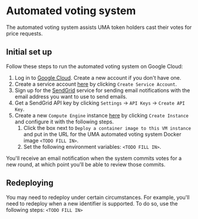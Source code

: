 # Automated voting system

The automated voting system assists UMA token holders cast their votes for price requests.

## Initial set up

Follow these steps to run the automated voting system on Google Cloud:

1. Log in to [Google Cloud](https://console.cloud.google.com). Create a new account if you don't have one.
2. Create a service account [here](https://console.cloud.google.com/iam-admin/serviceaccounts) by clicking `Create
   Service Account`.
3. Sign up for the [SendGrid](https:://app.sendgrid.com) service for sending email notifications with the email address
you want to use to send emails.
4. Get a SendGrid API key by clicking `Settings` -> `API Keys` -> `Create API Key`.
5. Create a new `Compute Engine` instance [here](https://console.cloud.google.com/compute/instances) by clicking `Create
   Instance` and configure it with the following steps.
   1. Click the box next to `Deploy a container image to this VM instance` and put in the URL for the UMA
automated voting system Docker image `<TODO FILL IN>`.
   2. Set the following environment variables: `<TODO FILL IN>`.

You'll receive an email notification when the system commits votes for a new round, at which point you'll be able to
review those commits.

## Redeploying

You may need to redeploy under certain circumstances. For example, you'll need to redeploy when a new identifier is
supported. To do so, use the following steps:
`<TODO FILL IN>`
